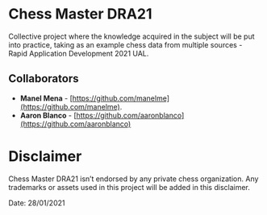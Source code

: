 # Chess Master DRA21
Collective project where the knowledge acquired in the subject will be put into practice, taking as an example chess data from multiple sources - Rapid Application Development 2021 UAL.

## Collaborators
* **Manel Mena** -  [https://github.com/manelme](https://github.com/manelme).
* **Aaron Blanco** - [https://github.com/aaronblanco](https://github.com/aaronblanco)
# Disclaimer

Chess Master DRA21 isn’t endorsed by any private chess organization. Any trademarks or assets used in this project will be added in this disclaimer.

Date: 28/01/2021

